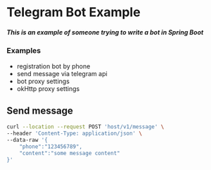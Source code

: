 # Telegram Bot Example

##### This is an example of someone trying to write a bot in Spring Boot

### Examples
- registration bot by phone
- send message via telegram api
- bot proxy settings
- okHttp proxy settings

## Send message

```bash
curl --location --request POST 'host/v1/message' \
--header 'Content-Type: application/json' \
--data-raw '{
    "phone":"123456789",
    "content":"some message content"
}'
```